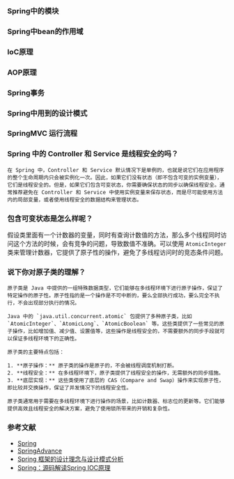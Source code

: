 ### Spring中的模块

### Spring中bean的作用域

### IoC原理

### AOP原理

### Spring事务

### Spring中用到的设计模式

### SpringMVC 运行流程


### Spring 中的 Controller 和 Service 是线程安全的吗？

```
在 Spring 中，Controller 和 Service 默认情况下是单例的，也就是说它们在应用程序的整个生命周期内只会被实例化一次。因此，如果它们没有状态（即不包含可变的实例变量），它们是线程安全的。但是，如果它们包含可变状态，你需要确保状态的同步以确保线程安全。通常推荐避免在 Controller 和 Service 中使用实例变量来保存状态，而是尽可能使用方法内的局部变量，或者使用线程安全的数据结构来管理状态。
```

### 包含可变状态是怎么样呢？
假设类里面有一个计数器的变量，同时有查询计数值的方法，那么多个线程同时访问这个方法的时候，会有竞争的问题，导致数值不准确。可以使用 `AtomicInteger` 类来管理计数器，它提供了原子性的操作，避免了多线程访问时的竞态条件问题。


### 说下你对原子类的理解？

```
原子类是 Java 中提供的一组特殊数据类型，它们能够在多线程环境下进行原子操作，保证了特定操作的原子性。原子性指的是一个操作是不可中断的，要么全部执行成功，要么完全不执行，不会出现部分执行的情况。

Java 中的 `java.util.concurrent.atomic` 包提供了多种原子类，比如 `AtomicInteger`、`AtomicLong`、`AtomicBoolean` 等。这些类提供了一些常见的原子操作，比如增加值、减少值、设置值等，这些操作是线程安全的，不需要额外的同步手段就可以保证多线程环境下的正确性。

原子类的主要特点包括：

1. **原子操作：** 原子类的操作是原子的，不会被线程调度机制打断。
2. **线程安全：** 在多线程环境下，原子类提供了线程安全的操作，无需额外的同步措施。
3. **底层实现：** 这些类使用了底层的 CAS（Compare and Swap）操作来实现原子性，即比较并交换操作，保证了并发情况下的线程安全性。

原子类通常用于需要在多线程环境下进行操作的场景，比如计数器、标志位的更新等。它们能够提供高效且线程安全的解决方案，避免了使用锁所带来的开销和复杂性。
```



### 参考文献

- [Spring](https://spring.io/)
- [SpringAdvance](https://github.com/DespairYoke/java-advance)
- [Spring 框架的设计理念与设计模式分析](https://www.ibm.com/developerworks/cn/java/j-lo-spring-principle/)
- [Spring：源码解读Spring IOC原理](https://www.cnblogs.com/ITtangtang/p/3978349.html)